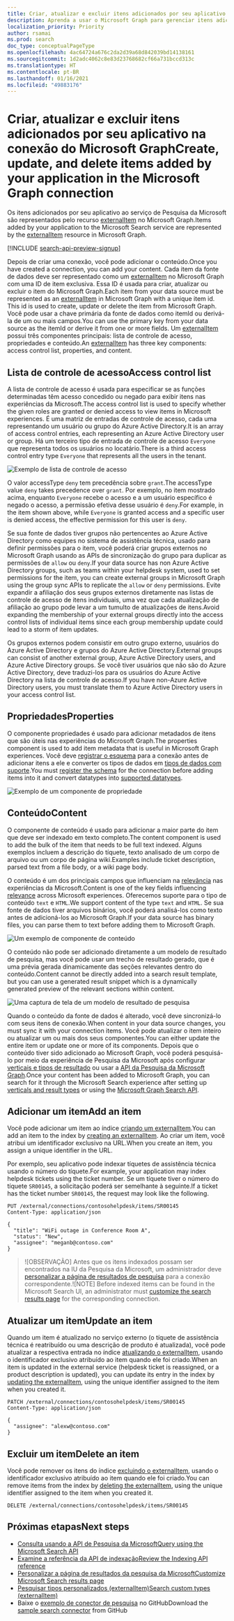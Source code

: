```yaml
---
title: Criar, atualizar e excluir itens adicionados por seu aplicativo na conexão do Microsoft Graph
description: Aprenda a usar o Microsoft Graph para gerenciar itens adicionados pelo seu aplicativo ao serviço da Pesquisa da Microsoft
localization_priority: Priority
author: rsamai
ms.prod: search
doc_type: conceptualPageType
ms.openlocfilehash: 4ac64724a676c2da2d39a68d842039bd14138161
ms.sourcegitcommit: 1d2adc4062c8e83d23768682cf66a731bccd313c
ms.translationtype: HT
ms.contentlocale: pt-BR
ms.lasthandoff: 01/16/2021
ms.locfileid: "49883176"
---
```

# <a name="create-update-and-delete-items-added-by-your-application-in-the-microsoft-graph-connection"></a><span data-ttu-id="20e56-103">Criar, atualizar e excluir itens adicionados por seu aplicativo na conexão do Microsoft Graph</span><span class="sxs-lookup"><span data-stu-id="20e56-103">Create, update, and delete items added by your application in the Microsoft Graph connection</span></span>

<span data-ttu-id="20e56-104">Os itens adicionados por seu aplicativo ao serviço de Pesquisa da Microsoft são representados pelo recurso [externalItem](/graph/api/resources/externalitem?view=graph-rest-beta&preserve-view=true) no Microsoft Graph.</span><span class="sxs-lookup"><span data-stu-id="20e56-104">Items added by your application to the Microsoft Search service are represented by the [externalItem](/graph/api/resources/externalitem?view=graph-rest-beta&preserve-view=true) resource in Microsoft Graph.</span></span>

[!INCLUDE [search-api-preview-signup](../includes/search-api-preview-signup.md)]

<span data-ttu-id="20e56-105">Depois de criar uma conexão, você pode adicionar o conteúdo.</span><span class="sxs-lookup"><span data-stu-id="20e56-105">Once you have created a connection, you can add your content.</span></span> <span data-ttu-id="20e56-106">Cada item da fonte de dados deve ser representado como um [externalItem](/graph/api/resources/externalitem?view=graph-rest-beta&preserve-view=true) no Microsoft Graph com uma ID de item exclusiva. Essa ID é usada para criar, atualizar ou excluir o item do Microsoft Graph.</span><span class="sxs-lookup"><span data-stu-id="20e56-106">Each item from your data source must be represented as an [externalItem](/graph/api/resources/externalitem?view=graph-rest-beta&preserve-view=true) in Microsoft Graph with a unique item id. This id is used to create, update or delete the item from Microsoft Graph.</span></span> <span data-ttu-id="20e56-107">Você pode usar a chave primária da fonte de dados como itemId ou derivá-la de um ou mais campos.</span><span class="sxs-lookup"><span data-stu-id="20e56-107">You can use the primary key from your data source as the itemId or derive it from one or more fields.</span></span> <span data-ttu-id="20e56-108">Um [externalItem](/graph/api/resources/externalitem?view=graph-rest-beta&preserve-view=true) possui três componentes principais: lista de controle de acesso, propriedades e conteúdo.</span><span class="sxs-lookup"><span data-stu-id="20e56-108">An [externalItem](/graph/api/resources/externalitem?view=graph-rest-beta&preserve-view=true) has three key components: access control list, properties, and content.</span></span>

## <a name="access-control-list"></a><span data-ttu-id="20e56-109">Lista de controle de acesso</span><span class="sxs-lookup"><span data-stu-id="20e56-109">Access control list</span></span>

<span data-ttu-id="20e56-110">A lista de controle de acesso é usada para especificar se as funções determinadas têm acesso concedido ou negado para exibir itens nas experiências da Microsoft.</span><span class="sxs-lookup"><span data-stu-id="20e56-110">The access control list is used to specify whether the given roles are granted or denied access to view items in Microsoft experiences.</span></span> <span data-ttu-id="20e56-111">É uma matriz de entradas de controle de acesso, cada uma representando um usuário ou grupo do Azure Active Directory.</span><span class="sxs-lookup"><span data-stu-id="20e56-111">It is an array of access control entries, each representing an Azure Active Directory user or group.</span></span> <span data-ttu-id="20e56-112">Há um terceiro tipo de entrada de controle de acesso `Everyone` que representa todos os usuários no locatário.</span><span class="sxs-lookup"><span data-stu-id="20e56-112">There is a third access control entry type `Everyone` that represents all the users in the tenant.</span></span>

![Exemplo de lista de controle de acesso](./images/search-index-manage-items-acl.png)

<span data-ttu-id="20e56-114">O valor accessType `deny` tem precedência sobre `grant`.</span><span class="sxs-lookup"><span data-stu-id="20e56-114">The accessType value `deny` takes precedence over `grant`.</span></span> <span data-ttu-id="20e56-115">Por exemplo, no item mostrado acima, enquanto `Everyone` recebe o acesso e a um usuário específico é negado o acesso, a permissão efetiva desse usuário é `deny`.</span><span class="sxs-lookup"><span data-stu-id="20e56-115">For example, in the item shown above, while `Everyone` is granted access and a specific user is denied access, the effective permission for this user is `deny`.</span></span>

<span data-ttu-id="20e56-116">Se sua fonte de dados tiver grupos não pertencentes ao Azure Active Directory como equipes no sistema de assistência técnica, usado para definir permissões para o item, você poderá criar grupos externos no Microsoft Graph usando as APIs de sincronização do grupo para duplicar as permissões de `allow` ou `deny`.</span><span class="sxs-lookup"><span data-stu-id="20e56-116">If your data source has non Azure Active Directory groups, such as teams within your helpdesk system, used to set permissions for the item, you can create external groups in Microsoft Graph using the group sync APIs to replicate the `allow` or `deny` permissions.</span></span> <span data-ttu-id="20e56-117">Evite expandir a afiliação dos seus grupos externos diretamente nas listas de controle de acesso de itens individuais, uma vez que cada atualização de afiliação ao grupo pode levar a um tumulto de atualizações de itens.</span><span class="sxs-lookup"><span data-stu-id="20e56-117">Avoid expanding the membership of your external groups directly into the access control lists of individual items since each group membership update could lead to a storm of item updates.</span></span>

<span data-ttu-id="20e56-118">Os grupos externos podem consistir em outro grupo externo, usuários do Azure Active Directory e grupos do Azure Active Directory.</span><span class="sxs-lookup"><span data-stu-id="20e56-118">External groups can consist of another external group, Azure Active Directory users, and Azure Active Directory groups.</span></span> <span data-ttu-id="20e56-119">Se você tiver usuários que não são do Azure Active Directory, deve traduzi-los para os usuários do Azure Active Directory na lista de controle de acesso.</span><span class="sxs-lookup"><span data-stu-id="20e56-119">If you have non-Azure Active Directory users, you must translate them to Azure Active Directory users in your access control list.</span></span>

## <a name="properties"></a><span data-ttu-id="20e56-120">Propriedades</span><span class="sxs-lookup"><span data-stu-id="20e56-120">Properties</span></span>

<span data-ttu-id="20e56-121">O componente propriedades é usado para adicionar metadados de itens que são úteis nas experiências do Microsoft Graph.</span><span class="sxs-lookup"><span data-stu-id="20e56-121">The properties component is used to add item metadata that is useful in Microsoft Graph experiences.</span></span> <span data-ttu-id="20e56-122">Você deve [registrar o esquema](./search-index-manage-schema.md) para a conexão antes de adicionar itens a ele e converter os tipos de dados em [tipos de dados com suporte](/graph/api/resources/property?view=graph-rest-beta&preserve-view=true).</span><span class="sxs-lookup"><span data-stu-id="20e56-122">You must [register the schema](./search-index-manage-schema.md) for the connection before adding items into it and convert datatypes into [supported datatypes](/graph/api/resources/property?view=graph-rest-beta&preserve-view=true).</span></span>

![Exemplo de um componente de propriedade](./images/search-index-manage-items-1.png)

## <a name="content"></a><span data-ttu-id="20e56-124">Conteúdo</span><span class="sxs-lookup"><span data-stu-id="20e56-124">Content</span></span>

<span data-ttu-id="20e56-125">O componente de conteúdo é usado para adicionar a maior parte do item que deve ser indexado em texto completo.</span><span class="sxs-lookup"><span data-stu-id="20e56-125">The content component is used to add the bulk of the item that needs to be full text indexed.</span></span> <span data-ttu-id="20e56-126">Alguns exemplos incluem a descrição do tíquete, texto analisado de um corpo de arquivo ou um corpo de página wiki.</span><span class="sxs-lookup"><span data-stu-id="20e56-126">Examples include ticket description, parsed text from a file body, or a wiki page body.</span></span>

<span data-ttu-id="20e56-127">O conteúdo é um dos principais campos que influenciam na [relevância](./search-index-manage-schema.md#relevance) nas experiências da Microsoft.</span><span class="sxs-lookup"><span data-stu-id="20e56-127">Content is one of the key fields influencing [relevance](./search-index-manage-schema.md#relevance) across Microsoft experiences.</span></span> <span data-ttu-id="20e56-128">Oferecemos suporte para o tipo de conteúdo `text` e `HTML`.</span><span class="sxs-lookup"><span data-stu-id="20e56-128">We support content of the type `text` and `HTML`.</span></span> <span data-ttu-id="20e56-129">Se sua fonte de dados tiver arquivos binários, você poderá analisá-los como texto antes de adicioná-los ao Microsoft Graph.</span><span class="sxs-lookup"><span data-stu-id="20e56-129">If your data source has binary files, you can parse them to text before adding them to Microsoft Graph.</span></span>

![Um exemplo de componente de conteúdo](./images/search-index-manage-items-2.png)

<span data-ttu-id="20e56-131">O conteúdo não pode ser adicionado diretamente a um modelo de resultado de pesquisa, mas você pode usar um trecho de resultado gerado, que é uma prévia gerada dinamicamente das seções relevantes dentro do conteúdo.</span><span class="sxs-lookup"><span data-stu-id="20e56-131">Content cannot be directly added into a search result template, but you can use a generated result snippet which is a dynamically generated preview of the relevant sections within content.</span></span>

![Uma captura de tela de um modelo de resultado de pesquisa](./images/search-index-manage-items-3.svg)

<span data-ttu-id="20e56-133">Quando o conteúdo da fonte de dados é alterado, você deve sincronizá-lo com seus itens de conexão.</span><span class="sxs-lookup"><span data-stu-id="20e56-133">When content in your data source changes, you must sync it with your connection items.</span></span> <span data-ttu-id="20e56-134">Você pode atualizar o item inteiro ou atualizar um ou mais dos seus componentes.</span><span class="sxs-lookup"><span data-stu-id="20e56-134">You can either update the entire item or update one or more of its components.</span></span> <span data-ttu-id="20e56-135">Depois que o conteúdo tiver sido adicionado ao Microsoft Graph, você poderá pesquisá-lo por meio da experiência de Pesquisa da Microsoft após configurar [verticais e tipos de resultado](/MicrosoftSearch/customize-search-page) ou usar a [API da Pesquisa da Microsoft Graph](/graph/api/resources/search-api-overview?view=graph-rest-beta&preserve-view=true).</span><span class="sxs-lookup"><span data-stu-id="20e56-135">Once your content has been added to Microsoft Graph, you can search for it through the Microsoft Search experience after setting up [verticals and result types](/MicrosoftSearch/customize-search-page) or using the [Microsoft Graph Search API](/graph/api/resources/search-api-overview?view=graph-rest-beta&preserve-view=true).</span></span>

## <a name="add-an-item"></a><span data-ttu-id="20e56-136">Adicionar um item</span><span class="sxs-lookup"><span data-stu-id="20e56-136">Add an item</span></span>

<span data-ttu-id="20e56-137">Você pode adicionar um item ao índice [criando um externalItem](/graph/api/externalconnection-put-items?view=graph-rest-beta&preserve-view=true).</span><span class="sxs-lookup"><span data-stu-id="20e56-137">You can add an item to the index by [creating an externalItem](/graph/api/externalconnection-put-items?view=graph-rest-beta&preserve-view=true).</span></span> <span data-ttu-id="20e56-138">Ao criar um item, você atribui um identificador exclusivo na URL.</span><span class="sxs-lookup"><span data-stu-id="20e56-138">When you create an item, you assign a unique identifier in the URL.</span></span>

<span data-ttu-id="20e56-139">Por exemplo, seu aplicativo pode indexar tíquetes de assistência técnica usando o número do tíquete.</span><span class="sxs-lookup"><span data-stu-id="20e56-139">For example, your application may index helpdesk tickets using the ticket number.</span></span> <span data-ttu-id="20e56-140">Se um tíquete tiver o número do tíquete `SR00145`, a solicitação poderá ser semelhante à seguinte.</span><span class="sxs-lookup"><span data-stu-id="20e56-140">If a ticket has the ticket number `SR00145`, the request may look like the following.</span></span>

```http
PUT /external/connections/contosohelpdesk/items/SR00145
Content-Type: application/json

{
  "title": "WiFi outage in Conference Room A",
  "status": "New",
  "assignee": "meganb@contoso.com"
}
```

> <span data-ttu-id="20e56-141">![OBSERVAÇÃO] Antes que os itens indexados possam ser encontrados na IU da Pesquisa da Microsoft, um administrador deve [personalizar a página de resultados de pesquisa](/MicrosoftSearch/configure-connector#next-steps-customize-the-search-results-page) para a conexão correspondente.</span><span class="sxs-lookup"><span data-stu-id="20e56-141">![NOTE] Before indexed items can be found in the Microsoft Search UI, an administrator must [customize the search results page](/MicrosoftSearch/configure-connector#next-steps-customize-the-search-results-page) for the corresponding connection.</span></span>

## <a name="update-an-item"></a><span data-ttu-id="20e56-142">Atualizar um item</span><span class="sxs-lookup"><span data-stu-id="20e56-142">Update an item</span></span>

<span data-ttu-id="20e56-143">Quando um item é atualizado no serviço externo (o tíquete de assistência técnica é reatribuído ou uma descrição de produto é atualizada), você pode atualizar a respectiva entrada no índice [atualizando o externalItem](/graph/api/externalitem-update?view=graph-rest-beta&preserve-view=true), usando o identificador exclusivo atribuído ao item quando ele foi criado.</span><span class="sxs-lookup"><span data-stu-id="20e56-143">When an item is updated in the external service (helpdesk ticket is reassigned, or a product description is updated), you can update its entry in the index by [updating the externalItem](/graph/api/externalitem-update?view=graph-rest-beta&preserve-view=true), using the unique identifier assigned to the item when you created it.</span></span>

```http
PATCH /external/connections/contosohelpdesk/items/SR00145
Content-Type: application/json

{
  "assignee": "alexw@contoso.com"
}
```

## <a name="delete-an-item"></a><span data-ttu-id="20e56-144">Excluir um item</span><span class="sxs-lookup"><span data-stu-id="20e56-144">Delete an item</span></span>

<span data-ttu-id="20e56-145">Você pode remover os itens do índice [excluindo o externalItem](/graph/api/externalitem-delete?view=graph-rest-beta&preserve-view=true), usando o identificador exclusivo atribuído ao item quando ele foi criado.</span><span class="sxs-lookup"><span data-stu-id="20e56-145">You can remove items from the index by [deleting the externalItem](/graph/api/externalitem-delete?view=graph-rest-beta&preserve-view=true), using the unique identifier assigned to the item when you created it.</span></span>

```http
DELETE /external/connections/contosohelpdesk/items/SR00145
```

## <a name="next-steps"></a><span data-ttu-id="20e56-146">Próximas etapas</span><span class="sxs-lookup"><span data-stu-id="20e56-146">Next steps</span></span>

- [<span data-ttu-id="20e56-147">Consulta usando a API de Pesquisa da Microsoft</span><span class="sxs-lookup"><span data-stu-id="20e56-147">Query using the Microsoft Search API</span></span>](search-concept-overview.md#why-use-the-microsoft-search-api)
- [<span data-ttu-id="20e56-148">Examine a referência da API de indexação</span><span class="sxs-lookup"><span data-stu-id="20e56-148">Review the Indexing API reference</span></span>](/graph/api/resources/indexing-api-overview?view=graph-rest-beta&preserve-view=true)
- [<span data-ttu-id="20e56-149">Personalizar a página de resultados da pesquisa da Microsoft</span><span class="sxs-lookup"><span data-stu-id="20e56-149">Customize Microsoft Search results page</span></span>](/MicrosoftSearch/customize-search-page)
- [<span data-ttu-id="20e56-150">Pesquisar tipos personalizados (externalItem)</span><span class="sxs-lookup"><span data-stu-id="20e56-150">Search custom types (externalItem)</span></span>](search-concept-custom-types.md)
- <span data-ttu-id="20e56-151">Baixe o [exemplo de conector de pesquisa](https://github.com/microsoftgraph/msgraph-search-connector-sample) no GitHub</span><span class="sxs-lookup"><span data-stu-id="20e56-151">Download the [sample search connector](https://github.com/microsoftgraph/msgraph-search-connector-sample) from GitHub</span></span>